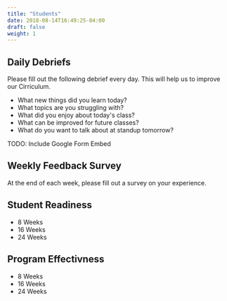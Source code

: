 ```yaml
---
title: "Students"
date: 2018-08-14T16:49:25-04:00
draft: false
weight: 1
---
```


## Daily Debriefs
Please fill out the following debrief every day. This will help us to improve our Cirriculum.

- What new things did you learn today?
- What topics are you struggling with?
- What did you enjoy about today's class?
- What can be improved for future classes?
- What do you want to talk about at standup tomorrow?

TODO: Include Google Form Embed

## Weekly Feedback Survey

At the end of each week, please fill out a survey on your experience. 

## Student Readiness 
- 8 Weeks
- 16 Weeks
- 24 Weeks

## Program Effectivness
- 8 Weeks
- 16 Weeks
- 24 Weeks
